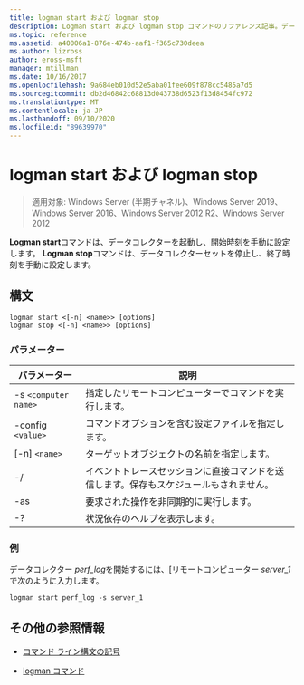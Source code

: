 ```yaml
---
title: logman start および logman stop
description: Logman start および logman stop コマンドのリファレンス記事。データコレクターを起動し、開始時刻を手動に設定します。または、データコレクターセットを停止し、終了時刻を手動に設定します。
ms.topic: reference
ms.assetid: a40006a1-876e-474b-aaf1-f365c730deea
ms.author: lizross
author: eross-msft
manager: mtillman
ms.date: 10/16/2017
ms.openlocfilehash: 9a684eb010d52e5aba01fee609f878cc5485a7d5
ms.sourcegitcommit: db2d46842c68813d043738d6523f13d8454fc972
ms.translationtype: MT
ms.contentlocale: ja-JP
ms.lasthandoff: 09/10/2020
ms.locfileid: "89639970"
---
```

# <a name="logman-start-and-logman-stop"></a>logman start および logman stop

> 適用対象: Windows Server (半期チャネル)、Windows Server 2019、Windows Server 2016、Windows Server 2012 R2、Windows Server 2012

**Logman start**コマンドは、データコレクターを起動し、開始時刻を手動に設定します。 **Logman stop**コマンドは、データコレクターセットを停止し、終了時刻を手動に設定します。

## <a name="syntax"></a>構文

```
logman start <[-n] <name>> [options]
logman stop <[-n] <name>> [options]
```

### <a name="parameters"></a>パラメーター

| パラメーター | 説明 |
| --------- | ----------- |
| -s `<computer name>` | 指定したリモートコンピューターでコマンドを実行します。 |
| -config `<value>` | コマンドオプションを含む設定ファイルを指定します。 |
| [-n] `<name>` | ターゲットオブジェクトの名前を指定します。 |
| -/ | イベントトレースセッションに直接コマンドを送信します。保存もスケジュールもされません。 |
| -as | 要求された操作を非同期的に実行します。 |
| -? | 状況依存のヘルプを表示します。 |

### <a name="examples"></a>例

データコレクター *perf_log*を開始するには、[リモートコンピューター *server_1*で次のように入力します。

```
logman start perf_log -s server_1
```

## <a name="additional-references"></a>その他の参照情報

- [コマンド ライン構文の記号](command-line-syntax-key.md)

- [logman コマンド](logman.md)
